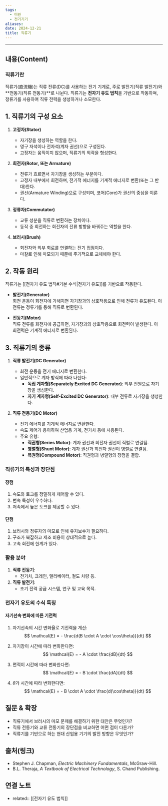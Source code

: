 ```yaml
---
tags:
  - 미완
  - 전기기기
aliases: 
date: 2024-12-21
title: 직류기
---
```

---

## 내용(Content)

### 직류기란

직류기(直流機)는 직류 전류(DC)를 사용하는 전기 기계로, 주로 발전기(직류 발전기)와 **전동기(직류 전동기)**로 나뉜다. 직류기는 **전자기 유도 법칙**을 기반으로 작동하며, 정류기를 사용하여 직류 전력을 생성하거나 소모한다.

## 1. 직류기의 구성 요소

1. **고정자(Stator)**
    
    - 자기장을 생성하는 역할을 한다.
    - 영구 자석이나 전자석(계자 권선)으로 구성된다.
    - 고정자는 움직이지 않으며, 직류기의 외곽을 형성한다.
2. **회전자(Rotor, 또는 Armature)**
    
    - 전류가 흐르면서 자기장을 생성하는 부분이다.
    - 고정자 내부에서 회전하며, 전기적 에너지를 기계적 에너지로 변환(또는 그 반대)한다.
    - 권선(Armature Winding)으로 구성되며, 코어(Core)가 권선의 중심을 이룬다.
3. **정류자(Commutator)**
    
    - 교류 성분을 직류로 변환하는 장치이다.
    - 동작 중 회전하는 회전자의 전류 방향을 바꿔주는 역할을 한다.
4. **브러시(Brush)**
    
    - 회전자와 외부 회로를 연결하는 전기 접점이다.
    - 마찰로 인해 마모되기 때문에 주기적으로 교체해야 한다.

## 2. 작동 원리

직류기는 [[전자기 유도 법칙#기본 수식|전자기 유도]]를 기반으로 작동한다.

- **발전기(Generator)**  
    회전 운동이 회전자에 가해지면 자기장과의 상호작용으로 인해 전류가 유도된다. 이 전류는 정류기를 통해 직류로 변환된다.
    
- **전동기(Motor)**  
    직류 전류를 회전자에 공급하면, 자기장과의 상호작용으로 회전력이 발생한다. 이 회전력은 기계적 에너지로 변환된다.

## 3. 직류기의 종류

1. **직류 발전기(DC Generator)**
    
    - 회전 운동을 전기 에너지로 변환한다.
    - 일반적으로 계자 방식에 따라 나뉜다:
        - **독립 계자형(Separately Excited DC Generator)**: 외부 전원으로 자기장을 생성한다.
        - **자기 계자형(Self-Excited DC Generator)**: 내부 전류로 자기장을 생성한다.
2. **직류 전동기(DC Motor)**
    
    - 전기 에너지를 기계적 에너지로 변환한다.
    - 속도 제어가 용이하여 산업용 기계, 전기차 등에 사용된다.
    - 주요 유형:
        - **직권형(Series Motor)**: 계자 권선과 회전자 권선이 직렬로 연결됨.
        - **병렬형(Shunt Motor)**: 계자 권선과 회전자 권선이 병렬로 연결됨.
        - **복권형(Compound Motor)**: 직권형과 병렬형의 장점을 결합.

### 직류기의 특성과 장단점

#### 장점

1. 속도와 토크를 정밀하게 제어할 수 있다.
2. 변속 특성이 우수하다.
3. 저속에서 높은 토크를 제공할 수 있다.

#### 단점

1. 브러시와 정류자의 마모로 인해 유지보수가 필요하다.
2. 구조가 복잡하고 제조 비용이 상대적으로 높다.
3. 고속 회전에 한계가 있다.

### 활용 분야

1. **직류 전동기**:
    - 전기차, 크레인, 엘리베이터, 철도 차량 등.
2. **직류 발전기**:
    - 초기 전력 공급 시스템, 연구 및 교육 목적.


### 전자기 유도의 수식 특징

#### 자기선속 변화에 따른 기전력

1. 자기선속의 시간 변화율로 기전력을 계산:
$$
\mathcal{E} = - \frac{d(B \cdot A \cdot \cos\theta)}{dt}
$$

2. 자기장이 시간에 따라 변화한다면:
$$
\mathcal{E} = - A \cdot \frac{dB}{dt}
$$

3. 면적이 시간에 따라 변화한다면:
$$
\mathcal{E} = - B \cdot \frac{dA}{dt}
$$

4. $\theta$가 시간에 따라 변화한다면:
$$
\mathcal{E} = - B \cdot A \cdot \frac{d(\cos\theta)}{dt}
$$

## 질문 & 확장

- 직류기에서 브러시의 마모 문제를 해결하기 위한 대안은 무엇인가?
- 직류 전동기와 교류 전동기의 장단점을 비교하면 어떤 점이 다른가?
- 직류기를 기반으로 하는 현대 산업용 기기의 발전 방향은 무엇인가?

## 출처(링크)

- Stephen J. Chapman, _Electric Machinery Fundamentals_, McGraw-Hill.
- B.L. Theraja, _A Textbook of Electrical Technology_, S. Chand Publishing.

## 연결 노트

- related:: [[전자기 유도 법칙]]







